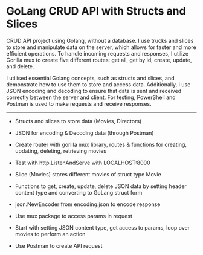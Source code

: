 
# GoLang CRUD API with Structs and Slices

CRUD API project using Golang, without a database. I use trucks and slices to store and manipulate data on the server, which allows for faster and more efficient operations. To handle incoming requests and responses, I utilize Gorilla mux to create five different routes: get all, get by id, create, update, and delete.  

I utilised essential Golang concepts, such as structs and slices, and demonstrate how to use them to store and access data. Additionally, I use JSON encoding and decoding to ensure that data is sent and received correctly between the server and client. For testing, PowerShell and Postman is used to make requests and receive responses.  

---

* Structs and slices to store data (Movies, Directors)
* JSON for encoding & Decoding data (through Postman)
* Create router with gorilla mux library, routes & functions for creating, updating, deleting, retrieving movies
* Test with http.ListenAndServe with LOCALHOST:8000

* Slice (Movies) stores different movies of struct type Movie
* Functions to get, create, update, delete JSON data by setting header content type and converting to GoLang struct form
* json.NewEncoder from encoding.json to encode response 
* Use mux package to access params in request
  
* Start with setting JSON content type, get access to params, loop over movies to perform an action  
* Use Postman to create API request
